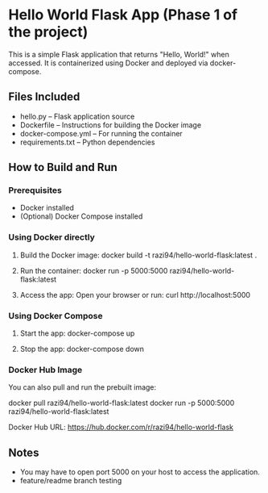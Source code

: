 # Hello World Flask App (Phase 1 of the project)

This is a simple Flask application that returns "Hello, World!" when accessed. It is containerized using Docker and deployed via docker-compose.

## Files Included
- hello.py – Flask application source
- Dockerfile – Instructions for building the Docker image
- docker-compose.yml – For running the container
- requirements.txt – Python dependencies

## How to Build and Run

### Prerequisites
- Docker installed
- (Optional) Docker Compose installed

### Using Docker directly

1. Build the Docker image:
   docker build -t razi94/hello-world-flask:latest .

2. Run the container:
   docker run -p 5000:5000 razi94/hello-world-flask:latest

3. Access the app:
   Open your browser or run:
   curl http://localhost:5000

### Using Docker Compose

1. Start the app:
   docker-compose up

2. Stop the app:
   docker-compose down

### Docker Hub Image

You can also pull and run the prebuilt image:

docker pull razi94/hello-world-flask:latest
docker run -p 5000:5000 razi94/hello-world-flask:latest

Docker Hub URL: https://hub.docker.com/r/razi94/hello-world-flask

## Notes

- You may have to open port 5000 on your host to access the application.
- feature/readme branch testing
